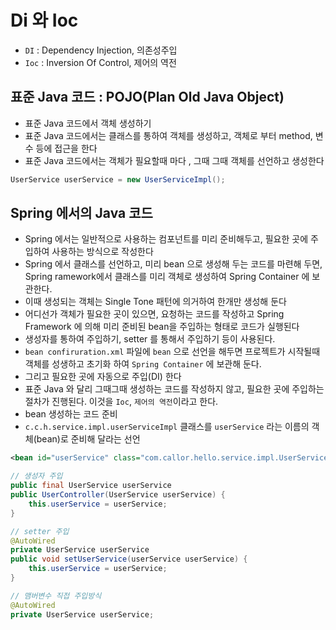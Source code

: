 # Di 와 Ioc 
- `DI` : Dependency Injection, 의존성주입
- `Ioc` : Inversion Of Control, 제어의 역전

## 표준 Java 코드 : POJO(Plan Old Java Object)
- 표준 Java 코드에서 객체 생성하기
- 표준 Java 코드에서는 클래스를 통하여 객체를 생성하고, 객체로 부터 method, 변수 등에 접근을 한다
- 표준 Java 코드에서는 객체가 필요할때 마다 , 그때 그때 객체를 선언하고 생성한다
```java
UserService userService = new UserServiceImpl();
```
## Spring 에서의 Java 코드
- Spring 에서는 일반적으로 사용하는 컴포넌트를 미리
준비해두고, 필요한 곳에 주입하여 사용하는 방식으로 작성한다
- Spring 에서 클래스를 선언하고, 미리 bean 으로 생성해 두는 코드를 마련해 두면, Spring ramework에서 클래스를 미리 객체로
생성하여 Spring Container 에 보관한다.
- 이때 생성되는 객체는 Single Tone 패턴에 의거하여 한개만 생성해 둔다
- 어디선가 객체가 필요한 곳이 있으면, 요청하는 코드를 작성하고 Spring Framework 에 의해 미리 준비된 bean을 주입하는 형태로 코드가 실행된다
- 생성자를 통하여 주입하기, setter 를 통해서 주입하기 등이 사용된다.
- `bean confiruration.xml` 파일에 `bean` 으로 선언을 해두면 프로젝트가 시작될때 객체를 성생하고 초기화 하여 `Spring Container` 에 보관해 둔다.
- 그리고 필요한 곳에 자동으로 주입(DI) 한다
- 표준 Java 와 달리 그때그때 생성하는 코드를 작성하지 않고, 필요한 곳에 주입하는 절차가 진행된다. 이것을 `Ioc`, `제어의 역전`이라고 한다.
- bean 생성하는 코드 준비
- `c.c.h.service.impl.userServiceImpl` 클래스를 `userService` 라는 이름의 객체(bean)로 준비해 달라는 선언
```xml
<bean id="userService" class="com.callor.hello.service.impl.UserServiceImpl" />
```

```java
// 생성자 주입
public final UserService userService
public UserController(UserService userService) {
	this.userService = userService;
}

// setter 주입 
@AutoWired
private UserService userService
public void setUserService(userService userService) {
	this.userService = userService;
}

// 맴버변수 직접 주입방식
@AutoWired
private UserService userService;

```






